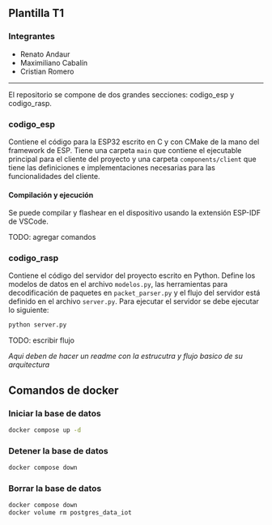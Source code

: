 ## Plantilla T1

### Integrantes

- Renato Andaur
- Maximiliano Cabalín
- Cristian Romero

---

El repositorio se compone de dos grandes secciones: codigo_esp y codigo_rasp.

### codigo_esp
Contiene el código para la ESP32 escrito en C y con CMake de la mano del framework de ESP. Tiene una carpeta `main` que contiene el ejecutable principal para el cliente del proyecto y una carpeta `components/client` que tiene las definiciones e implementaciones necesarias para las funcionalidades del cliente.

#### Compilación y ejecución
Se puede compilar y flashear en el dispositivo usando la extensión ESP-IDF de VSCode.

TODO: agregar comandos

### codigo_rasp
Contiene el código del servidor del proyecto escrito en Python. Define los modelos de datos en el archivo `modelos.py`, las herramientas para decodificación de paquetes en `packet_parser.py` y el flujo del servidor está definido en el archivo `server.py`. Para ejecutar el servidor se debe ejecutar lo siguiente:
```bash
python server.py
```

TODO: escribir flujo

_Aqui deben de hacer un readme con la estrucutra y flujo basico de su arquitectura_


## Comandos de docker


### Iniciar la base de datos

```bash
docker compose up -d
```

### Detener la base de datos

```bash
docker compose down
```

### Borrar la base de datos

```bash
docker compose down 
docker volume rm postgres_data_iot
```